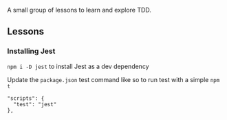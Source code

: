 A small group of lessons to learn and explore TDD.

## Lessons

### Installing Jest

`npm i -D jest` to install Jest as a dev dependency

Update the `package.json` test command like so to run test with a simple `npm t`

```
"scripts": {
  "test": "jest"
},
```
